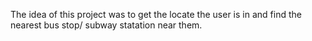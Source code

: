 The idea of this project was to get the locate the user is in and find the nearest bus stop/ subway statation near them.


